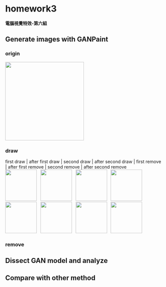 # homework3
  
**電腦視覺特效-第六組**  
  
## Generate images with GANPaint

### origin
<img src="https://github.com/TingWeiHuang22/homework3/blob/master/pictures/GANpaint/original_pic.jpg" width="250" height="250"/>

### draw     
first draw  | after first draw | second draw  | after second draw | first remove | after first remove | second remove | after second remove 
<br/>
<img src="https://github.com/TingWeiHuang22/homework3/blob/master/pictures/GANpaint/brick_add1.jpg" width="100" height="100"/>
&nbsp;
<img src="https://github.com/TingWeiHuang22/homework3/blob/master/pictures/GANpaint/brick_add2.jpg" width="100" height="100"/>
&nbsp;
<img src="https://github.com/TingWeiHuang22/homework3/blob/master/pictures/GANpaint/brick_add3.jpg" width="100" height="100"/>
&nbsp;
<img src="https://github.com/TingWeiHuang22/homework3/blob/master/pictures/GANpaint/brick_add4.jpg" width="100" height="100"/>
&nbsp;
<img src="https://github.com/TingWeiHuang22/homework3/blob/master/pictures/GANpaint/brick_re1.jpg" width="100" height="100"/>
&nbsp;
<img src="https://github.com/TingWeiHuang22/homework3/blob/master/pictures/GANpaint/brick_re2.jpg" width="100" height="100"/>
&nbsp;
<img src="https://github.com/TingWeiHuang22/homework3/blob/master/pictures/GANpaint/brick_re3.jpg" width="100" height="100"/>
&nbsp;
<img src="https://github.com/TingWeiHuang22/homework3/blob/master/pictures/GANpaint/brick_re4.jpg" width="100" height="100"/>
<br/>



### remove


## Dissect GAN model and analyze



## Compare with other method
